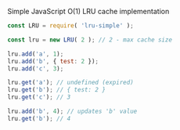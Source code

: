 Simple JavaScript O(1) LRU cache implementation

```js
const LRU = require( 'lru-simple' );

const lru = new LRU( 2 ); // 2 - max cache size

lru.add('a', 1);
lru.add('b', { test: 2 });
lru.add('c', 3);

lru.get('a'); // undefined (expired)
lru.get('b'); // { test: 2 }
lru.get('c'); // 3

lru.add('b', 4); // updates 'b' value
lru.get('b'); // 4
```